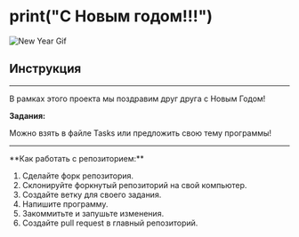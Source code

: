 # print("С Новым годом!!!")

![New Year Gif](https://media1.giphy.com/media/CtjLX94EUofVSzuxhG/giphy.gif?cid=6c09b952h5zcsmw93zqyqqir9dlgdnt6dgindxqudlp8cm1o&ep=v1_gifs_search&rid=giphy.gif&ct=g)

## Инструкция

<hr>
В рамках этого проекта мы поздравим друг друга с Новым Годом!

**Задания:**

Можно взять в файле Tasks или предложить свою тему программы!
<hr>
**Как работать с репозиторием:**

1.  Сделайте форк репозитория.
2.  Склонируйте форкнутый репозиторий на свой компьютер.
3.  Создайте ветку для своего задания.
4.  Напишите программу.
5.  Закоммитьте и запушьте изменения.
6.  Создайте pull request в главный репозиторий.
